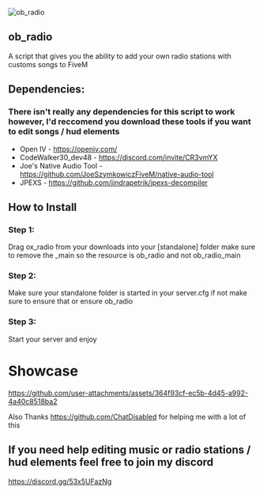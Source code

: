 ![ob_radio](https://github.com/user-attachments/assets/0f7175b3-08cc-450f-926f-88c628cab076)

## ob_radio
A script that gives you the ability to add your own radio stations with customs songs to FiveM

## Dependencies:

### There isn't really any dependencies for this script to work however, I'd reccomend you download these tools if you want to edit songs / hud elements
* Open IV - https://openiv.com/
* CodeWalker30_dev48 - https://discord.com/invite/CR3vmYX
* Joe's Native Audio Tool - https://github.com/JoeSzymkowiczFiveM/native-audio-tool
* JPEXS - https://github.com/jindrapetrik/jpexs-decompiler 

## How to Install

### Step 1: 

Drag ox_radio from your downloads into your [standalone] folder make sure to remove the _main so the resource is ob_radio and not ob_radio_main

### Step 2:

Make sure your standalone folder is started in your server.cfg if not make sure to ensure that or ensure ob_radio

### Step 3: 

Start your server and enjoy

# Showcase



https://github.com/user-attachments/assets/364f93cf-ec5b-4d45-a992-4a40c8518ba2

Also Thanks https://github.com/ChatDisabled for helping me with a lot of this



## If you need help editing music or radio stations / hud elements feel free to join my discord 
https://discord.gg/53x5UFazNg
